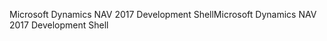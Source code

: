 <span data-ttu-id="cb754-101">Microsoft Dynamics NAV 2017 Development Shell</span><span class="sxs-lookup"><span data-stu-id="cb754-101">Microsoft Dynamics NAV 2017 Development Shell</span></span>